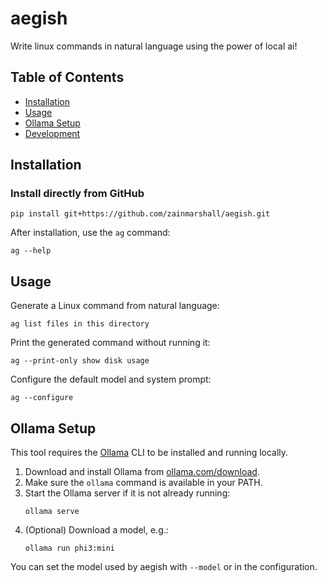 # aegish
Write linux commands in natural language using the power of local ai!

## Table of Contents

- [Installation](#installation)
- [Usage](#usage)
- [Ollama Setup](#ollama-setup)
- [Development](#for-development-editable-install)

## Installation

### Install directly from GitHub

```
pip install git+https://github.com/zainmarshall/aegish.git
```

After installation, use the `ag` command:

```
ag --help
```

## Usage

Generate a Linux command from natural language:

```
ag list files in this directory
```

Print the generated command without running it:

```
ag --print-only show disk usage
```

Configure the default model and system prompt:

```
ag --configure
```

## Ollama Setup

This tool requires the [Ollama](https://ollama.com/) CLI to be installed and running locally.

1. Download and install Ollama from [ollama.com/download](https://ollama.com/download).
2. Make sure the `ollama` command is available in your PATH.
3. Start the Ollama server if it is not already running:
	```
	ollama serve
	```
4. (Optional) Download a model, e.g.:
	```
	ollama run phi3:mini
	```

You can set the model used by aegish with `--model` or in the configuration.


